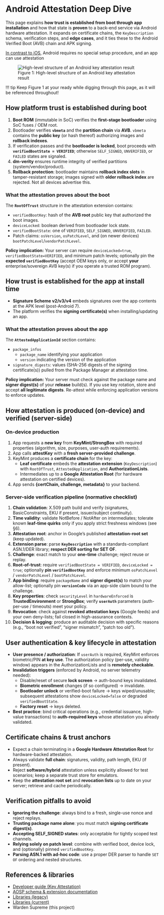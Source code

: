 # Android Attestation Deep Dive

This page explains **how trust is established from boot through app installation** and how that state is **proven** to a
back-end service via Android hardware attestation. It expands on certificate chains, the `KeyDescription` schema,
verification steps, and **edge cases**, and it ties these to the Android Verified Boot (AVB) chain and APK signing.

[In contrast to iOS](ios.md#setup), Android requires no special setup procedure, and an app can use attestation


<figure>
    <img src="../../assets/images/android.png" alt="High-level structure of an Android key attestation result">
    <figcaption>Figure&nbsp;1: High-level structure of an Android key attestation result</figcaption>
</figure>

!!! tip
    Keep Figure&nbsp;1 at your ready while digging through this page, as it will be referenced throughout!


## How platform trust is established during boot


1. **Boot ROM** (immutable in SoC) verifies the **first-stage bootloader** using SoC fuses / OEM root.
2. Bootloader verifies **`vbmeta`** and the **partition chain** via **AVB**. `vbmeta` contains the **public key** (or
   hash thereof) authorizing images and **rollback indexes**.
3. If verification passes and the **bootloader is locked**, boot proceeds with **`verifiedBootState = VERIFIED`**;
   otherwise `SELF_SIGNED`, `UNVERIFIED`, or `FAILED` states are signaled.
4. **dm-verity** ensures runtime integrity of verified partitions (system/vendor/product).
5. **Rollback protection**: bootloader maintains **rollback index slots** in tamper-resistant storage; images signed
   with **older rollback index** are rejected. Not all devices advertise this.

### What the attestation proves about the boot

The **`RootOfTrust`** structure in the attestation extension contains:

- `verifiedBootKey`: hash of the **AVB root** public key that authorized the boot images.
- `deviceLocked`: boolean derived from bootloader lock state.
- `verifiedBootState`: one of `VERIFIED`, `SELF_SIGNED`, `UNVERIFIED`, `FAILED`.
- Patch claims: `osVersion`, `osPatchLevel`, and (on newer devices) `bootPatchLevel`/`vendorPatchLevel`.

**Policy implication:** Your server can require `deviceLocked=true`, `verifiedBootState=VERIFIED`, and minimum patch
levels; optionally pin the **expected `verifiedBootKey`** (accept OEM keys only, or accept **your** enterprise/sovereign
AVB key(s) if you operate a trusted ROM program).


## How trust is established for the app at install time

- **Signature Scheme v2/v3/v4** embeds signatures over the app contents at the APK level (post-Android 7).
- The platform verifies the **signing certificate(s)** when installing/updating an app.

### What the attestation proves about the app

The **`AttestedApplicationId`** section contains:
- `package_infos`
    - `package_name` identifying your application
    - `version` indicating the version of the application
- `signature_digests`: values (SHA-256 digests of the signing certificate(s)) pulled
  from the Package Manager at attestation time.

**Policy implication:** Your server must check against the package name and **signer digest(s)** of your **release**
build(s). If you use key rotation, store and accept **all legitimate digests**. Re-attest while enforcing application versions to enforce updates.

## How attestation is produced (on-device) and verified (server-side)

### On-device production

1. App requests a **new key** from **KeyMint/StrongBox** with required properties (algorithm, size, purposes, user-auth
   requirements).
2. App calls **attestKey** with a **fresh server-provided challenge**.
3. KeyMint produces a **certificate chain** for the key:
    - **Leaf certificate** embeds the **attestation extension** (`KeyDescription`) with `RootOfTrust`,
      `AttestedApplication`, and **AuthorizationLists**.
    - Intermediates up to a **Google Attestation Root** (for hardware attestation on certified devices).
4. App sends **{certChain, challenge, metadata}** to your backend.

### Server-side verification pipeline (normative checklist)

1. **Chain validation**: X.509 path build and verify (signatures, BasicConstraints, EKU if present, issuer/subject continuity).
2. **Time validity**: validate NotBefore / NotAfter on intermediates; tolerate known **leaf-time quirks** only if you apply strict freshness windows (see §6).
3. **Attestation root**: anchor in Google’s published **attestation-root set** (keep updated).
4. **Extension parse**: parse **`KeyDescription`** with a standards-compliant ASN.1/DER library; **respect DER sorting for SET OF**.
5. **Challenge**: exact match to your **one-time** challenge; reject reuse or replay.
6. **Root-of-trust**: require `verifiedBootState = VERIFIED`, `deviceLocked = true`; optionally **pin `verifiedBootKey`** and enforce minimum `osPatchLevel` / `vendorPatchLevel` / `bootPatchLevel`.
7. **App binding**: require `packageName` and **signer digest(s)** to match your allow-list; optionally pin **`versionCode`** via an app-side claim bound to the challenge.
8. **Key properties**: check `securityLevel` in `hardwareEnforced` is **TrustedEnvironment** or **StrongBox**; verify **`userAuth`** parameters (auth-per-use / timeouts) meet your policy.
9. **Revocation**: check against **revoked attestation keys** (Google feeds) and your own deny-lists; fail closed in high-assurance contexts.
10. **Decision & logging**: produce an auditable decision with specific reasons (e.g., “boot not verified”, “signer mismatch”, “patch too old”).


## User authentication & key lifecycle in attestation

- **User presence / authorization**: If `userAuth` is required, KeyMint enforces biometric/PIN **at key use**. The
  authorization policy (per-use, validity window) appears in the AuthorizationLists and is **remotely checkable**.
- **Invalidation triggers** (enforced by Android, no server telemetry needed):
    - Disable/reset of secure **lock screen** → auth-bound keys invalidated.
    - **Biometric enrollment** changes (if so configured) → invalidate.
    - **Bootloader unlock** or verified-boot failure → keys wiped/unusable; subsequent attestations show
      `deviceLocked=false` or degraded `verifiedBootState`.
    - **Factory reset** → keys deleted.
- **Best practice**: bind critical operations (e.g., credential issuance, high-value transactions) to **auth-required
  keys** whose attestation you already validated.


## Certificate chains & trust anchors

- Expect a chain terminating in a **Google Hardware Attestation Root** for hardware-backed attestation.
- Always validate **full chain**: signatures, validity, path length, EKU (if present).
- Reject **software/hybrid** attestation unless explicitly allowed for test scenarios; keep a separate trust store for
  emulators.
- Keep the **attestation root set** and **revocation lists** up to date on your server; retrieve and cache periodically.

## Verification pitfalls to avoid

- **Ignoring the challenge**: always bind to a fresh, single-use nonce and reject replays.
- **Trusting package name alone**: you must match **signing certificate digest(s)**.
- **Accepting SELF_SIGNED states**: only acceptable for tightly scoped test channels.
- **Relying solely on patch level**: combine with verified boot, device lock, and (optionally) pinned `verifiedBootKey`.
- **Parsing ASN.1 with ad-hoc code**: use a proper DER parser to handle `SET OF` ordering and nested structures.

## References & libraries

- [Developer guide (Key Attestation)](https://developer.android.com/privacy-and-security/security-key-attestation)
- [AOSP schema & extension documentation](https://source.android.com/docs/security/features/keystore/attestation#schema)
- [Libraries (legacy)](https://github.com/google/android-key-attestation)
- [Libraries (current)](https://github.com/android/keyattestation)
- Warden Supreme (this project)
